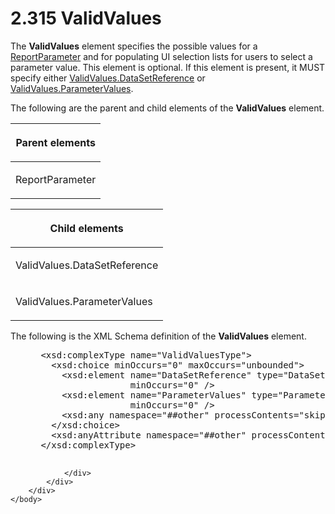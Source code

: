 <html dir="LTR" xmlns:mshelp="http://msdn.microsoft.com/mshelp" xmlns:ddue="http://ddue.schemas.microsoft.com/authoring/2003/5" xmlns:xlink="http://www.w3.org/1999/xlink" xmlns:tool="http://www.microsoft.com/tooltip">
    <head>
        <meta http-equiv="Content-Type" content="text/html; CHARSET=utf-8"></meta>
        <meta name="save" content="history"></meta>
        <title>2.315 ValidValues</title>
        <xml>
            <mshelp:toctitle title="2.315 ValidValues"></mshelp:toctitle>
            <mshelp:rltitle title="[MS-RDL]: ValidValues"></mshelp:rltitle>
            <mshelp:keyword index="A" term="241ed24f-ce24-46dd-963a-734fdba1532c"></mshelp:keyword>
            <mshelp:attr name="DCSext.ContentType" value="open specification"></mshelp:attr>
            <mshelp:attr name="AssetID" value="241ed24f-ce24-46dd-963a-734fdba1532c"></mshelp:attr>
            <mshelp:attr name="TopicType" value="kbRef"></mshelp:attr>
            <mshelp:attr name="DCSext.Title" value="[MS-RDL]: ValidValues" />
        </xml>
    </head>
    <body>
        <div id="header">
            <h1 class="heading">2.315 ValidValues</h1>
        </div>
        <div id="mainSection">
            <div id="mainBody">
                <div id="allHistory" class="saveHistory"></div>
                <div id="sectionSection0" class="section" name="collapseableSection">
                    

<p>The <b>ValidValues</b> element specifies the possible values
for a <a href="7c3f4c83-9172-48db-94c1-693295c5d623.htm">ReportParameter</a>
and for populating UI selection lists for users to select a parameter value.
This element is optional. If this element is present, it MUST specify either <a href="3219719c-6afa-4284-b72f-698590564f6a.htm">ValidValues.DataSetReference</a>
or <a href="c4eaa375-0403-4ab5-bd3d-f9fd818675f8.htm">ValidValues.ParameterValues</a>.</p>

<p>The following are the parent and child elements of the <b>ValidValues</b>
element.</p>

<table>
 <thead>
  <tr>
   <th>
   <p>Parent elements</p>
   </th>
  </tr>
 </thead>
 <tr>
  <td>
  <p>ReportParameter</p>
  </td>
 </tr>
</table>

<p> </p>

<table>
 <thead>
  <tr>
   <th>
   <p>Child elements</p>
   </th>
  </tr>
 </thead>
 <tr>
  <td>
  <p>ValidValues.DataSetReference </p>
  </td>
 </tr>
 <tr>
  <td>
  <p>ValidValues.ParameterValues </p>
  </td>
 </tr>
</table>

<p>The following is the XML Schema definition of the <b>ValidValues</b>
element.</p>

<dl>
<dd>
<div><pre> &lt;xsd:complexType name=&quot;ValidValuesType&quot;&gt;
   &lt;xsd:choice minOccurs=&quot;0&quot; maxOccurs=&quot;unbounded&quot;&gt;
     &lt;xsd:element name=&quot;DataSetReference&quot; type=&quot;DataSetReferenceType&quot; 
                  minOccurs=&quot;0&quot; /&gt;
     &lt;xsd:element name=&quot;ParameterValues&quot; type=&quot;ParameterValuesType&quot; 
                  minOccurs=&quot;0&quot; /&gt;
     &lt;xsd:any namespace=&quot;##other&quot; processContents=&quot;skip&quot; /&gt;
   &lt;/xsd:choice&gt;
   &lt;xsd:anyAttribute namespace=&quot;##other&quot; processContents=&quot;skip&quot; /&gt;
 &lt;/xsd:complexType&gt;
  
</pre></div>
</dd></dl>


                </div>
            </div>
        </div>
    </body>
</html>